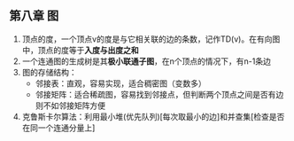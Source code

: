 ## 第八章 图

1. 顶点的度，一个顶点v的度是与它相关联的边的条数，记作TD(v)。在有向图中，顶点的度等于**入度与出度之和**
2. 一个连通图的生成树是其**极小联通子图**，在n个顶点的情况下，有n-1条边
3. 图的存储结构：
   - 邻接表：直观，容易实现，适合稠密图（变数多）
   - 邻接矩阵：适合稀疏图，容易找到邻接点，但判断两个顶点之间是否有边则不如邻接矩阵方便
4. 克鲁斯卡尔算法：利用最小堆(优先队列)[每次取最小的边]和并查集[检查是否在同一个连通分量上]

